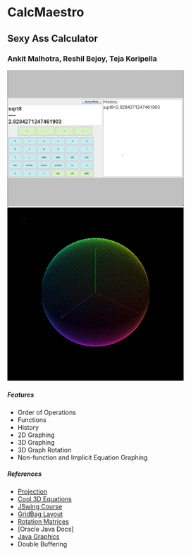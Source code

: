 # CalcMaestro
## Sexy Ass Calculator
### Ankit Malhotra, Reshil Bejoy, Teja Koripella

<img src="home.png" alt="drawing" width="400"/>
<img src="grpah.png" alt="drawing" width="400"/>

##### Features
- Order of Operations
- Functions
- History
- 2D Graphing
- 3D Graphing
- 3D Graph Rotation
- Non-function and Implicit Equation Graphing

##### References
- [Projection](https://en.wikipedia.org/wiki/Projection)
- [Cool 3D Equations](https://www.benjoffe.com/code/tools/functions3d/examples)
- [JSwing Course](https://www.youtube.com/watch?v=Kmgo00avvEw)
- [GridBag Layout](https://www.youtube.com/watch?v=g2vDARb7gx8)
- [Rotation Matrices](https://en.wikipedia.org/wiki/Rotation_matrix)
- [Oracle Java Docs]
- [Java Graphics](https://www.youtube.com/watch?v=KcEvHq8Pqs0)
- Double Buffering

